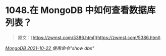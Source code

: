 <!--yml
category: 未分类
date: 0001-01-01 00:00:00
-->

# 1048.在 MongoDB 中如何查看数据库列表？

> 原文：[https://zwmst.com/5386.html](https://zwmst.com/5386.html)

   [ *MongoDB* ](https://zwmst.com/mongodb)*[ <time datetime="2021-10-23T02:15:13+08:00"> 2021-10-22 </time> ](https://zwmst.com/5386.html)  使用命令"show dbs"*